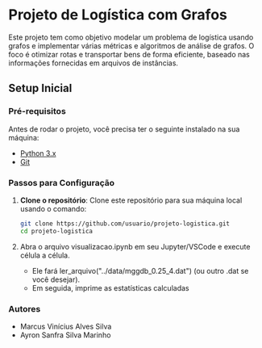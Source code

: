 # Projeto de Logística com Grafos

Este projeto tem como objetivo modelar um problema de logística usando grafos e implementar várias métricas e algoritmos de análise de grafos. O foco é otimizar rotas e transportar bens de forma eficiente, baseado nas informações fornecidas em arquivos de instâncias.

## Setup Inicial

### Pré-requisitos

Antes de rodar o projeto, você precisa ter o seguinte instalado na sua máquina:

- [Python 3.x](https://www.python.org/downloads/)
- [Git](https://git-scm.com/)

### Passos para Configuração

1. **Clone o repositório**:
   Clone este repositório para sua máquina local usando o comando:
   ```bash
   git clone https://github.com/usuario/projeto-logistica.git
   cd projeto-logistica
   ```

2. Abra o arquivo visualizacao.ipynb em seu Jupyter/VSCode e execute célula a célula.
   -  Ele fará ler_arquivo("../data/mggdb_0.25_4.dat") (ou outro .dat se você desejar).
   -  Em seguida, imprime as estatísticas calculadas

### Autores

- Marcus Vinícius Alves Silva
- Ayron Sanfra Silva Marinho
